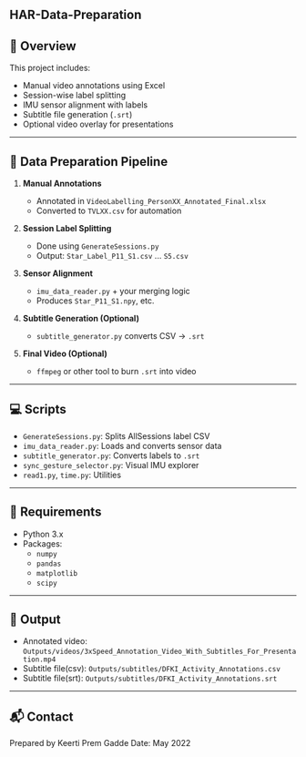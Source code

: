 **HAR-Data-Preparation**
---

## 📝 Overview

This project includes:
- Manual video annotations using Excel
- Session-wise label splitting
- IMU sensor alignment with labels
- Subtitle file generation (`.srt`)
- Optional video overlay for presentations

---

## 🔁 Data Preparation Pipeline

1. **Manual Annotations**
   - Annotated in `VideoLabelling_PersonXX_Annotated_Final.xlsx`
   - Converted to `TVLXX.csv` for automation

2. **Session Label Splitting**
   - Done using `GenerateSessions.py`
   - Output: `Star_Label_P11_S1.csv` ... `S5.csv`

3. **Sensor Alignment**
   - `imu_data_reader.py` + your merging logic
   - Produces `Star_P11_S1.npy`, etc.

4. **Subtitle Generation (Optional)**
   - `subtitle_generator.py` converts CSV → `.srt`

5. **Final Video (Optional)**
   - `ffmpeg` or other tool to burn `.srt` into video

---

## 💻 Scripts

- `GenerateSessions.py`: Splits AllSessions label CSV
- `imu_data_reader.py`: Loads and converts sensor data
- `subtitle_generator.py`: Converts labels to `.srt`
- `sync_gesture_selector.py`: Visual IMU explorer
- `read1.py`, `time.py`: Utilities

---

## 🧩 Requirements

- Python 3.x
- Packages:
  - `numpy`
  - `pandas`
  - `matplotlib`
  - `scipy`

---

## 🎥 Output

- Annotated video: `Outputs/videos/3xSpeed_Annotation_Video_With_Subtitles_For_Presentation.mp4`
- Subtitle file(csv): `Outputs/subtitles/DFKI_Activity_Annotations.csv`
- Subtitle file(srt): `Outputs/subtitles/DFKI_Activity_Annotations.srt`

---

## 📬 Contact

Prepared by Keerti Prem Gadde 
Date: May 2022
